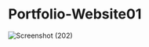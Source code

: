 # Portfolio-Website01

![Screenshot (202)](https://user-images.githubusercontent.com/106934852/182229866-5fcfc97f-1787-48f9-aec4-be0ff34c08fd.png)
